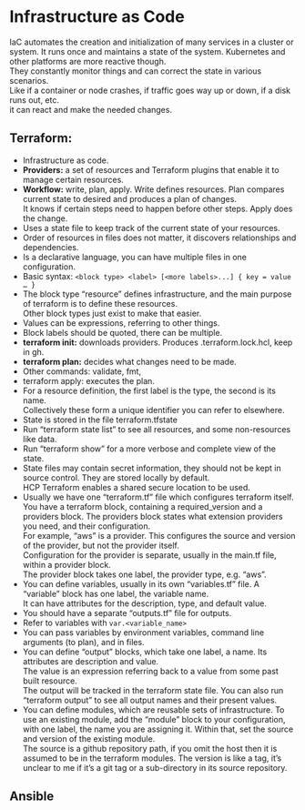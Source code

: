 
# Infrastructure as Code

IaC automates the creation and initialization of many services in a cluster or system. 
It runs once and maintains a state of the system.  Kubernetes and other platforms are more reactive though.  
They constantly monitor things and can correct the state in various scenarios.  
Like if a container or node crashes, if traffic goes way up or down, if a disk runs out, etc.  
it can react and make the needed changes.

## Terraform:

- Infrastructure as code.
- **Providers:** a set of resources and Terraform plugins that enable it to manage certain resources.
- **Workflow:** write, plan, apply.  Write defines resources.  Plan compares current state to desired and produces a plan of changes.  
  It knows if certain steps need to happen before other steps.  Apply does the change.
- Uses a state file to keep track of the current state of your resources.
- Order of resources in files does not matter, it discovers relationships and dependencies.
- Is a declarative language, you can have multiple files in one configuration.
- Basic syntax: `<block type> <label> [<more labels>...] { key = value … }`
- The block type “resource” defines infrastructure, and the main purpose of terraform is to define these resources.  
  Other block types just exist to make that easier.
- Values can be expressions, referring to other things.
- Block labels should be quoted, there can be multiple.
- **terraform init:** downloads providers.  Produces .terraform.lock.hcl, keep in gh.
- **terraform plan:** decides what changes need to be made.
- Other commands: validate, fmt, 
- terraform apply: executes the plan.
- For a resource definition, the first label is the type, the second is its name.  
  Collectively these form a unique identifier you can refer to elsewhere.
- State is stored in the file terraform.tfstate
- Run “terraform state list” to see all resources, and some non-resources like data.
- Run “terraform show” for a more verbose and complete view of the state.
- State files may contain secret information, they should not be kept in source control.  They are stored locally by default.  
  HCP Terraform enables a shared secure location to be used.
- Usually we have one “terraform.tf” file which configures terraform itself.  You have a terraform block, 
  containing a required_version and a providers block.  The providers block states what extension providers you need, and their configuration.  
  For example, “aws” is a provider.  This configures the source and version of the provider, but not the provider itself.  
  Configuration for the provider is separate, usually in the main.tf file, within a provider block.  
  The provider block takes one label, the provider type, e.g. “aws”.
- You can define variables, usually in its own “variables.tf” file.  A “variable” block has one label, the variable name.  
  It can have attributes for the description, type, and default value.
- You should have a separate “outputs.tf” file for outputs.
- Refer to variables with `var.<variable_name>`
- You can pass variables by environment variables, command line arguments (to plan), and in files.
- You can define “output” blocks, which take one label, a name.  Its attributes are description and value.  
  The value is an expression referring back to a value from some past built resource.  
  The output will be tracked in the terraform state file.  You can also run “terraform output” to see all output names and their present values.
- You can define modules, which are reusable sets of infrastructure.  To use an existing module, add the “module” block to your configuration, 
  with one label, the name you are assigning it.  Within that, set the source and version of the existing module.  
  The source is a github repository path, if you omit the host then it is assumed to be in the terraform modules. 
  The version is like a tag, it’s unclear to me if it’s a git tag or a sub-directory in its source repository.

## Ansible
